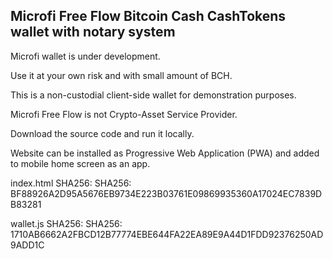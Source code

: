 ## Microfi Free Flow Bitcoin Cash CashTokens wallet with notary system

Microfi wallet is under development.

Use it at your own risk and with small amount of BCH.

This is a non-custodial client-side wallet for demonstration purposes.

Microfi Free Flow is not Crypto-Asset Service Provider.

Download the source code and run it locally.

Website can be installed as Progressive Web Application (PWA) and added to mobile home screen as an app.


index.html SHA256: SHA256: BF88926A2D95A5676EB9734E223B03761E09869935360A17024EC7839DB83281

wallet.js SHA256: SHA256: 1710AB6662A2FBCD12B77774EBE644FA22EA89E9A44D1FDD92376250AD9ADD1C